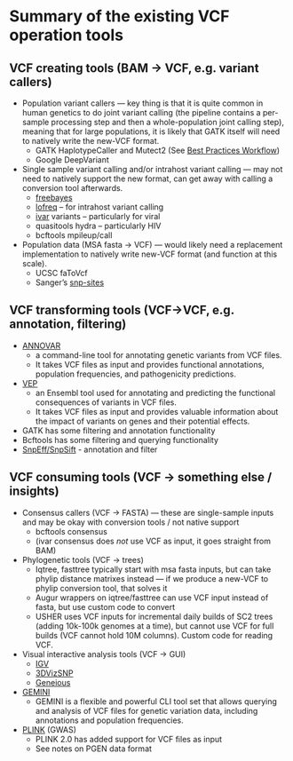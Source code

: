 # Summary of the existing VCF operation tools


## VCF creating tools (BAM -> VCF, e.g. variant callers)
  - Population variant callers — key thing is that it is quite common in human genetics to do joint variant calling (the pipeline contains a per-sample processing step and then a whole-population joint calling step), meaning that for large populations, it is likely that GATK itself will need to natively write the new-VCF format.
    - GATK HaplotypeCaller and Mutect2 (See [Best Practices Workflow](https://gatk.broadinstitute.org/hc/en-us/sections/360007226651-Best-Practices-Workflows))
    - Google DeepVariant
  - Single sample variant calling and/or intrahost variant calling — may not need to natively support the new format, can get away with calling a conversion tool afterwards.
    - [freebayes](https://github.com/freebayes/freebayes)
    - [lofreq](https://github.com/CSB5/lofreq) – for intrahost variant calling
    - [ivar](https://github.com/andersen-lab/ivar) variants – particularly for viral
    - quasitools hydra – particularly HIV
    - bcftools mpileup/call
  - Population data (MSA fasta -> VCF) — would likely need a replacement implementation to natively write new-VCF format (and function at this scale).
    - UCSC faToVcf
    - Sanger’s [snp-sites](https://github.com/sanger-pathogens/snp-sites)

 ## VCF transforming tools (VCF->VCF, e.g. annotation, filtering)
  - [ANNOVAR](https://annovar.openbioinformatics.org/en/latest/)
    - a command-line tool for annotating genetic variants from VCF files. 
    - It takes VCF files as input and provides functional annotations, population frequencies, and pathogenicity predictions.
  - [VEP](https://useast.ensembl.org/info/docs/tools/vep/index.html)
    - an Ensembl tool used for annotating and predicting the functional consequences of variants in VCF files. 
    - It takes VCF files as input and provides valuable information about the impact of variants on genes and their potential effects.
  - GATK has some filtering and annotation functionality
  - Bcftools has some filtering and querying functionality
  - [SnpEff/SnpSift](http://pcingola.github.io/SnpEff/) - annotation and filter

## VCF consuming tools (VCF -> something else / insights)
  - Consensus callers (VCF -> FASTA) — these are single-sample inputs and may be okay with conversion tools / not native support
    - bcftools consensus
    - (ivar consensus does *not* use VCF as input, it goes straight from BAM)
  - Phylogenetic tools (VCF -> trees)
    - Iqtree, fasttree typically start with msa fasta inputs, but can take phylip distance matrixes instead — if we produce a new-VCF to phylip conversion tool, that solves it
    - Augur wrappers on iqtree/fasttree can use VCF input instead of fasta, but use custom code to convert
    - USHER uses VCF inputs for incremental daily builds of SC2 trees (adding 10k-100k genomes at a time), but cannot use VCF for full builds (VCF cannot hold 10M columns). Custom code for reading VCF.
 - Visual interactive analysis tools (VCF -> GUI)
   - [IGV](https://software.broadinstitute.org/software/igv/)
   - [3DVizSNP](https://analysistools.cancer.gov/3dvizsnp/about)
   - [Geneious](https://www.geneious.com/)
 - [GEMINI](https://gemini.readthedocs.io/en/latest/)
   - GEMINI is a flexible and powerful CLI tool set that allows querying and analysis of VCF files for genetic variation data, including annotations and population frequencies.
 - [PLINK](https://www.cog-genomics.org/plink/2.0/) (GWAS)
   - PLINK 2.0 has added support for VCF files as input
   - See notes on PGEN data format
